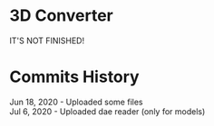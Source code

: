 # 3D Converter
IT'S NOT FINISHED!


# Commits History
Jun 18, 2020 - Uploaded some files </br>
Jul 6, 2020 - Uploaded dae reader (only for models)
